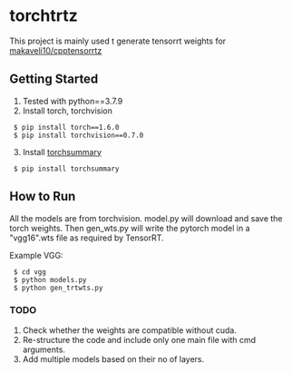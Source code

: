 # torchtrtz

This project is mainly used t generate tensorrt weights for [makaveli10/cpptensorrtz](https://github.com/makaveli10/cpptensorrtz)


## Getting Started
1. Tested with python==3.7.9
2. Install torch, torchvision
```
 $ pip install torch==1.6.0
 $ pip install torchvision==0.7.0
```
3. Install [torchsummary](https://github.com/sksq96/pytorch-summary)
```
 $ pip install torchsummary
```

## How to Run
All the models are from torchvision.
model.py will download and save the torch weights. Then gen_wts.py will write the
pytorch model in a "vgg16".wts file as required by TensorRT.

Example VGG:
```
 $ cd vgg
 $ python models.py
 $ python gen_trtwts.py
```


### TODO
1. Check whether the weights are compatible without cuda.
2. Re-structure the code and include only one main file with cmd arguments.
3. Add multiple models based on their no of layers.